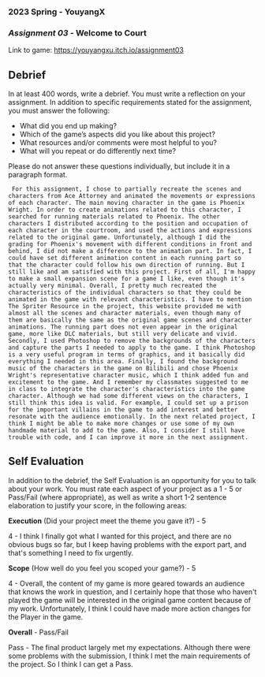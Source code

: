 ### **2023 Spring** - YouyangX
### *Assignment 03* - Welcome to Court
Link to game: https://youyangxu.itch.io/assignment03

## **Debrief**
In at least 400 words, write a debrief. You must write a reflection on your assignment. In addition to specific requirements stated for the assignment, you must answer the following:

- What did you end up making?
- Which of the game’s aspects did you like about this project?
- What resources and/or comments were most helpful to you?
- What will you repeat or do differently next time?

Please do not answer these questions individually, but include it in a paragraph format.

     For this assignment, I chose to partially recreate the scenes and characters from Ace Attorney and animated the movements or expressions of each character. The main moving character in the game is Phoenix Wright. In order to create animations related to this character, I searched for running materials related to Phoenix. The other characters I distributed according to the position and occupation of each character in the courtroom, and used the actions and expressions related to the original game. Unfortunately, although I did the grading for Phoenix's movement with different conditions in front and behind, I did not make a difference to the animation part. In fact, I could have set different animation content in each running part so that the character could follow his own direction of running. But I still like and am satisfied with this project. First of all, I'm happy to make a small expansion scene for a game I like, even though it's actually very minimal. Overall, I pretty much recreated the characteristics of the individual characters so that they could be animated in the game with relevant characteristics. I have to mention The Spriter Resource in the project, this website provided me with almost all the scenes and character materials, even though many of them are basically the same as the original game scenes and character animations. The running part does not even appear in the original game, more like DLC materials, but still very delicate and vivid. Secondly, I used Photoshop to remove the backgrounds of the characters and capture the parts I needed to apply to the game. I think Photoshop is a very useful program in terms of graphics, and it basically did everything I needed in this area. Finally, I found the background music of the characters in the game on Bilibili and chose Phoenix Wright's representative character music, which I think added fun and excitement to the game. And I remember my classmates suggested to me in class to integrate the character's characteristics into the game character. Although we had some different views on the characters, I still think this idea is valid. For example, I could set up a prison for the important villains in the game to add interest and better resonate with the audience emotionally. In the next related project, I think I might be able to make more changes or use some of my own handmade material to add to the game. Also, I consider I still have trouble with code, and I can improve it more in the next assignment.
     

## **Self Evaluation**
In addition to the debrief, the Self Evaluation is an opportunity for you to talk about your work. You must rate each aspect of your project as a 1 - 5 or Pass/Fail (where appropriate), as well as write a short 1-2 sentence elaboration to justify your score, in the following areas:


**Execution** (Did your project meet the theme you gave it?) - 5

4 - I think I finally got what I wanted for this project, and there are no obvious bugs so far, but I keep having problems with the export part, and that's something I need to fix urgently.


**Scope** (How well do you feel you scoped your game?) - 5

4 - Overall, the content of my game is more geared towards an audience that knows the work in question, and I certainly hope that those who haven't played the game will be interested in the original game content because of my work. Unfortunately, I think I could have made more action changes for the Player in the game.


**Overall** - Pass/Fail

Pass - The final product largely met my expectations. Although there were some problems with the submission, I think I met the main requirements of the project. So I think I can get a Pass.
